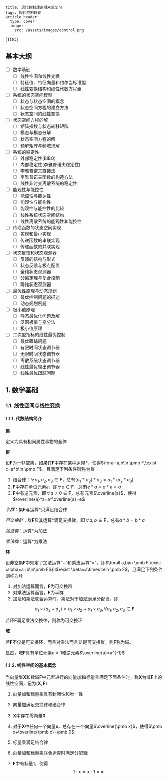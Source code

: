 ```
title: 现代控制理论期末总复习
tags: 现代控制理论
article_header:
  type: cover
  image:
    src: /assets/images/control.png
```

<!--more-->



[TOC] 

## 基本大纲

- [ ] 数学基础
	- [ ] 线性空间和线性变换
	- [ ] 特征值、特征向量和约尔当标准型
	- [ ] 线性变换结构和线性代数方程组
- [ ] 系统的状态空间模型
	- [ ] 状态与状态空间的概念
	- [ ] 状态空间方程的建立方法
	- [ ] 状态空间的线性变换
- [ ] 状态空间方程的解
	- [ ] 矩阵指数与状态转移矩阵
	- [ ] 模态与模态分解
	- [ ] 状态空间方程的解
	- [ ] 预解矩阵与频域求解
- [ ] 系统的稳定性
	- [ ] 外部稳定性(BIBO)
	- [ ] 内部稳定性(李雅普诺夫稳定性)
	- [ ] 李雅普诺夫直接法
	- [ ] 李雅普诺夫函数的构造方法
	- [ ] 线性非时变离散系统的稳定性
- [ ] 能观性与能控性
	- [ ] 能控性与能达性
	- [ ] 能观性与能构性
	- [ ] 能观性与能控性的比较
	- [ ] 线性系统状态空间结构
	- [ ] 线性离散系统的能观性和能控性
- [ ] 传递函数的状态空间实现
	- [ ] 实现和最小实现
	- [ ] 传递函数的串联实现
	- [ ] 传递函数的并联实现
- [ ] 状态反馈和状态观测器
	- [ ] 反馈的结构与形式
	- [ ] 状态反馈与极点配置
	- [ ] 全维状态观测器
	- [ ] 分离定理与复合控制
	- [ ] 降维状态观测器
- [ ] 最优性原理与动态规划
	- [ ] 最优控制问题的描述
	- [ ] 动态规划例题
- [ ] 极小值原理
	- [ ] 静态最优化问题及解
	- [ ] 泛函极值与变分法
	- [ ] 极小值原理
- [ ] 二次型指标的线性最优控制
  - [ ] 最优跟踪问题
  - [ ] 有限时间状态调节器
  - [ ] 无限时间状态调节器
  - [ ] 离散系统状态调节器
  - [ ] 线性最优输出调节器
  - [ ] 线性最优跟踪问题

## 1. 数学基础

### 1.1. 线性空间与线性变换

#### 1.1.1. 代数结构简介

**集**

定义为具有相同属性事物的全体

**群**

设$\pmb F$为一非空集，如果在$\pmb F$中存在某种运算$*$，使得$\forall a,b\in \pmb F,\exist c=a*b\in \pmb F$，且满足下列条件则称为群：

1. 结合律：$\forall a_1,a_2,a_3\in \pmb F$，总有$(a_1*a_2)*a_3=a_1*(a_2*a_3)$
2. $\pmb F$中存在单位元素$e$，即$\forall a\in \pmb F$，总有$e*a=a*e=a$
3. $\pmb F$中有逆元素，即$\forall a\neq 0\in \pmb F$，总有元素$\overline{a}$，使得$\overline{a}*a=a*\overline{a}=e$ 

*半群*：集$\pmb F$与运算$*$只满足结合律

*可交换群*：群$\pmb F$及其运算$*$满足交换律，即$\forall a,b\in\pmb F$，总有$a*b=b*a$

*加法群*：运算$*$为加法

*乘法群*：运算$*$为乘法

**环**

设非空集$\pmb F$中规定了加法运算“+”和乘法运算"$\times$"，即$\forall a,b\in \pmb F,\exist \alpha=a+b\in\pmb F$和$\exist \beta=a\times b\in \pmb F$，且满足下列条件则称为环

1. 对加法运算而言，$\pmb F$为可交换群
2. 对乘法运算而言，$\pmb F$为半群
3. 加法和乘法联合运算时，乘法对于加法满足分配律，即

$$
a_1\times(a_2+a_3)=a_1\times a_2+a_1\times a_3,\forall a_1,a_2,a_3\in\pmb F
$$

若环$\pmb F$满足乘法交换律，则称为可交换环

**域**

若$\pmb F$不仅是可交换环，而且对乘法而言又是可交换群，则$\pmb F$称为域。

显然，域$\pmb F$具有单位元素$e=1$和逆元素$\overline{a}=a^{-1}$

#### 1.1.2. 线性空间的基本概念

当向量集$\pmb X$和数域$\pmb F$中元素进行的向量加和标量乘满足下面条件时，称$\pmb X$为域$\pmb F$上的线性空间，记为$(\pmb X,\pmb F)$

1. 向量加和标量乘具有封闭性和唯一性

2. 向量加满足交换律和结合律

3. $\pmb X$中存在零向量$\pmb 0$

4. 对于$\pmb X$中任何一个向量$\pmb x$，总存在一个向量$\overline{\pmb x}$，使得$\pmb x+\overline{\pmb x}=\pmb 0$

5. 标量乘满足结合律

6. 向量加和标量乘联合运算时满足分配律

7. $\pmb F$中有标量1，使得
	$$
	1\cdot \pmb x=\pmb x\cdot 1=\pmb x
	$$
	

